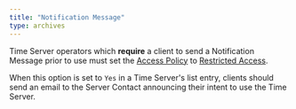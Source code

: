 ```yaml
---
title: "Notification Message"
type: archives
---
```


Time Server operators which **require** a client to send a Notification Message prior to use must set the [Access Policy](/support/servers/accesspolicy) to [Restricted Access](/support/servers/restrictedaccess).

When this option is set to `Yes` in a Time Server's list entry, clients should send an email to the Server Contact announcing their intent to use the Time Server. 

